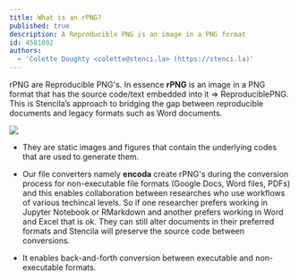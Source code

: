 ```yaml
---
title: What is an rPNG?
published: true
description: A Reproducible PNG is an image in a PNG format
id: 4581092
authors:
  - 'Colette Doughty <colette@stenci.la> (https://stenci.la)'
---
```


rPNG are Reproducible PNG's. In essence **rPNG** is an image in a PNG format that has the source code/text embedded into it => ReproduciblePNG.
This is Stencila’s approach to bridging the gap between reproducible documents and legacy formats such as Word documents.

![](https://i.imgur.com/kb1u4Eg.png)

- They are static images and figures that contain the underlying codes that are used to generate them.

- Our file converters namely **encoda** create rPNG's during the conversion process for non-executable file formats (Google Docs, Word files, PDFs) and this enables collaboration between researches who use workflows of various techincal levels. So if one researcher prefers working in Jupyter Notebook or RMarkdown and another prefers working in Word and Excel that is ok.
  They can still alter documents in their preferred formats and Stencila will preserve the source code between conversions.

- It enables back-and-forth conversion between executable and non-executable formats.
